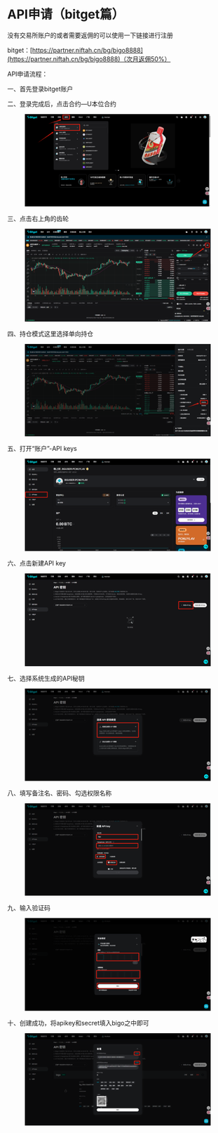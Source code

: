 # API申请（bitget篇）

没有交易所账户的或者需要返佣的可以使用一下链接进行注册

bitget：[https://partner.niftah.cn/bg/bigo8888](https://partner.niftah.cn/bg/bigo8888)（次月返佣50%）



API申请流程：

一、首先登录bitget账户

二、登录完成后，点击合约—U本位合约

<figure><img src="../../.gitbook/assets/图片59.png" alt=""><figcaption></figcaption></figure>

三、点击右上角的齿轮

<figure><img src="../../.gitbook/assets/图片60.png" alt=""><figcaption></figcaption></figure>

四、持仓模式这里选择单向持仓

<figure><img src="../../.gitbook/assets/图片61.png" alt=""><figcaption></figcaption></figure>



五、打开“账户”-API keys

<figure><img src="../../.gitbook/assets/图片62.png" alt=""><figcaption></figcaption></figure>

六、点击新建API key

<figure><img src="../../.gitbook/assets/图片63.png" alt=""><figcaption></figcaption></figure>

七、选择系统生成的API秘钥

<figure><img src="../../.gitbook/assets/图片64.png" alt=""><figcaption></figcaption></figure>

八、填写备注名、密码、勾选权限名称

<figure><img src="../../.gitbook/assets/图片65.png" alt=""><figcaption></figcaption></figure>

九、输入验证码

<figure><img src="../../.gitbook/assets/图片66.png" alt=""><figcaption></figcaption></figure>

十、创建成功，将apikey和secret填入bigo之中即可

<figure><img src="../../.gitbook/assets/图片67.png" alt=""><figcaption></figcaption></figure>

